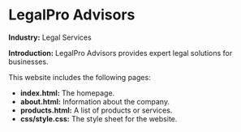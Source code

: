 # LegalPro Advisors

**Industry:** Legal Services

**Introduction:** LegalPro Advisors provides expert legal solutions for businesses.

This website includes the following pages:
- **index.html:** The homepage.
- **about.html:** Information about the company.
- **products.html:** A list of products or services.
- **css/style.css:** The style sheet for the website.
